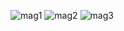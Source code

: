 ![mag1](https://github.com/user-attachments/assets/4948877c-2d75-4dac-b6ae-e1b4f49a8cf3)
![mag2](https://github.com/user-attachments/assets/3cecbc18-66fa-4331-8c46-7f633abacea7)
![mag3](https://github.com/user-attachments/assets/acb48e76-3374-43de-a628-31904547474b)
